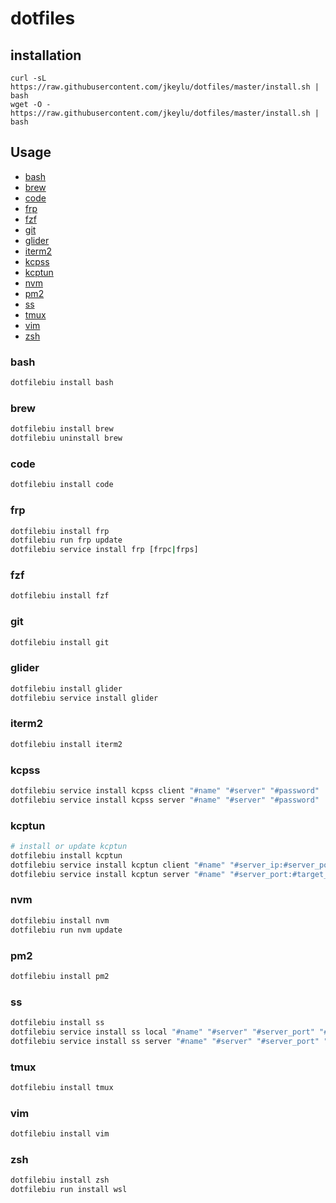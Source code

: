 # dotfiles

## installation

```
curl -sL https://raw.githubusercontent.com/jkeylu/dotfiles/master/install.sh | bash
wget -O - https://raw.githubusercontent.com/jkeylu/dotfiles/master/install.sh | bash
```

## Usage

- [bash](#bash)
- [brew](#brew)
- [code](#code)
- [frp](#frp)
- [fzf](#fzf)
- [git](#git)
- [glider](#glider)
- [iterm2](#iterm2)
- [kcpss](#kcpss)
- [kcptun](#kcptun)
- [nvm](#nvm)
- [pm2](#pm2)
- [ss](#ss)
- [tmux](#tmux)
- [vim](#vim)
- [zsh](#zsh)

### bash

```sh
dotfilebiu install bash
```

### brew

```sh
dotfilebiu install brew
dotfilebiu uninstall brew
```

### code

```sh
dotfilebiu install code
```

### frp

```sh
dotfilebiu install frp
dotfilebiu run frp update
dotfilebiu service install frp [frpc|frps]
```

### fzf

```sh
dotfilebiu install fzf
```

### git

```sh
dotfilebiu install git
```

### glider

```sh
dotfilebiu install glider
dotfilebiu service install glider
```

### iterm2

```sh
dotfilebiu install iterm2
```

### kcpss

```sh
dotfilebiu service install kcpss client "#name" "#server" "#password"
dotfilebiu service install kcpss server "#name" "#server" "#password"
```

### kcptun

```sh
# install or update kcptun
dotfilebiu install kcptun
dotfilebiu service install kcptun client "#name" "#server_ip:#server_port:12948"
dotfilebiu service install kcptun server "#name" "#server_port:#target_port"
```

### nvm

```sh
dotfilebiu install nvm
dotfilebiu run nvm update
```

### pm2

```sh
dotfilebiu install pm2
```

### ss

```sh
dotfilebiu install ss
dotfilebiu service install ss local "#name" "#server" "#server_port" "#password"
dotfilebiu service install ss server "#name" "#server" "#server_port" "#password"
```

### tmux

```sh
dotfilebiu install tmux
```

### vim

```sh
dotfilebiu install vim
```

### zsh

```sh
dotfilebiu install zsh
dotfilebiu run install wsl
```
